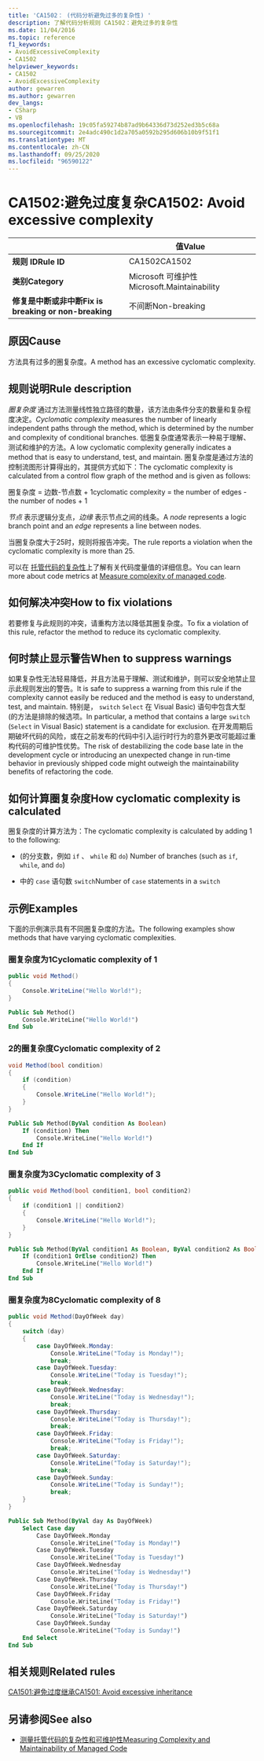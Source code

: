 ```yaml
---
title: 'CA1502： (代码分析避免过多的复杂性) '
description: 了解代码分析规则 CA1502：避免过多的复杂性
ms.date: 11/04/2016
ms.topic: reference
f1_keywords:
- AvoidExcessiveComplexity
- CA1502
helpviewer_keywords:
- CA1502
- AvoidExcessiveComplexity
author: gewarren
ms.author: gewarren
dev_langs:
- CSharp
- VB
ms.openlocfilehash: 19c05fa59274b87ad9b64336d73d252ed3b5c68a
ms.sourcegitcommit: 2e4adc490c1d2a705a0592b295d606b10b9f51f1
ms.translationtype: MT
ms.contentlocale: zh-CN
ms.lasthandoff: 09/25/2020
ms.locfileid: "96590122"
---
```

# <a name="ca1502-avoid-excessive-complexity"></a><span data-ttu-id="c10ef-103">CA1502:避免过度复杂</span><span class="sxs-lookup"><span data-stu-id="c10ef-103">CA1502: Avoid excessive complexity</span></span>

| | <span data-ttu-id="c10ef-104">值</span><span class="sxs-lookup"><span data-stu-id="c10ef-104">Value</span></span> |
|-|-|
| <span data-ttu-id="c10ef-105">**规则 ID**</span><span class="sxs-lookup"><span data-stu-id="c10ef-105">**Rule ID**</span></span> |<span data-ttu-id="c10ef-106">CA1502</span><span class="sxs-lookup"><span data-stu-id="c10ef-106">CA1502</span></span>|
| <span data-ttu-id="c10ef-107">**类别**</span><span class="sxs-lookup"><span data-stu-id="c10ef-107">**Category**</span></span> |<span data-ttu-id="c10ef-108">Microsoft 可维护性</span><span class="sxs-lookup"><span data-stu-id="c10ef-108">Microsoft.Maintainability</span></span>|
| <span data-ttu-id="c10ef-109">**修复是中断或非中断**</span><span class="sxs-lookup"><span data-stu-id="c10ef-109">**Fix is breaking or non-breaking**</span></span> |<span data-ttu-id="c10ef-110">不间断</span><span class="sxs-lookup"><span data-stu-id="c10ef-110">Non-breaking</span></span>|

## <a name="cause"></a><span data-ttu-id="c10ef-111">原因</span><span class="sxs-lookup"><span data-stu-id="c10ef-111">Cause</span></span>

<span data-ttu-id="c10ef-112">方法具有过多的圈复杂度。</span><span class="sxs-lookup"><span data-stu-id="c10ef-112">A method has an excessive cyclomatic complexity.</span></span>

## <a name="rule-description"></a><span data-ttu-id="c10ef-113">规则说明</span><span class="sxs-lookup"><span data-stu-id="c10ef-113">Rule description</span></span>

<span data-ttu-id="c10ef-114">*圈复杂度* 通过方法测量线性独立路径的数量，该方法由条件分支的数量和复杂程度决定。</span><span class="sxs-lookup"><span data-stu-id="c10ef-114">*Cyclomatic complexity* measures the number of linearly independent paths through the method, which is determined by the number and complexity of conditional branches.</span></span> <span data-ttu-id="c10ef-115">低圈复杂度通常表示一种易于理解、测试和维护的方法。</span><span class="sxs-lookup"><span data-stu-id="c10ef-115">A low cyclomatic complexity generally indicates a method that is easy to understand, test, and maintain.</span></span> <span data-ttu-id="c10ef-116">圈复杂度是通过方法的控制流图形计算得出的，其提供方式如下：</span><span class="sxs-lookup"><span data-stu-id="c10ef-116">The cyclomatic complexity is calculated from a control flow graph of the method and is given as follows:</span></span>

<span data-ttu-id="c10ef-117">圈复杂度 = 边数-节点数 + 1</span><span class="sxs-lookup"><span data-stu-id="c10ef-117">cyclomatic complexity = the number of edges - the number of nodes + 1</span></span>

<span data-ttu-id="c10ef-118">*节点* 表示逻辑分支点，*边缘* 表示节点之间的线条。</span><span class="sxs-lookup"><span data-stu-id="c10ef-118">A *node* represents a logic branch point and an *edge* represents a line between nodes.</span></span>

<span data-ttu-id="c10ef-119">当圈复杂度大于25时，规则将报告冲突。</span><span class="sxs-lookup"><span data-stu-id="c10ef-119">The rule reports a violation when the cyclomatic complexity is more than 25.</span></span>

<span data-ttu-id="c10ef-120">可以在 [托管代码的复杂性](/visualstudio/code-quality/code-metrics-values)上了解有关代码度量值的详细信息。</span><span class="sxs-lookup"><span data-stu-id="c10ef-120">You can learn more about code metrics at [Measure complexity of managed code](/visualstudio/code-quality/code-metrics-values).</span></span>

## <a name="how-to-fix-violations"></a><span data-ttu-id="c10ef-121">如何解决冲突</span><span class="sxs-lookup"><span data-stu-id="c10ef-121">How to fix violations</span></span>

<span data-ttu-id="c10ef-122">若要修复与此规则的冲突，请重构方法以降低其圈复杂度。</span><span class="sxs-lookup"><span data-stu-id="c10ef-122">To fix a violation of this rule, refactor the method to reduce its cyclomatic complexity.</span></span>

## <a name="when-to-suppress-warnings"></a><span data-ttu-id="c10ef-123">何时禁止显示警告</span><span class="sxs-lookup"><span data-stu-id="c10ef-123">When to suppress warnings</span></span>

<span data-ttu-id="c10ef-124">如果复杂性无法轻易降低，并且方法易于理解、测试和维护，则可以安全地禁止显示此规则发出的警告。</span><span class="sxs-lookup"><span data-stu-id="c10ef-124">It is safe to suppress a warning from this rule if the complexity cannot easily be reduced and the method is easy to understand, test, and maintain.</span></span> <span data-ttu-id="c10ef-125">特别是， `switch` `Select` 在 Visual Basic) 语句中包含大型 (的方法是排除的候选项。</span><span class="sxs-lookup"><span data-stu-id="c10ef-125">In particular, a method that contains a large `switch` (`Select` in Visual Basic) statement is a candidate for exclusion.</span></span> <span data-ttu-id="c10ef-126">在开发周期后期破坏代码的风险，或在之前发布的代码中引入运行时行为的意外更改可能超过重构代码的可维护性优势。</span><span class="sxs-lookup"><span data-stu-id="c10ef-126">The risk of destabilizing the code base late in the development cycle or introducing an unexpected change in run-time behavior in previously shipped code might outweigh the maintainability benefits of refactoring the code.</span></span>

## <a name="how-cyclomatic-complexity-is-calculated"></a><span data-ttu-id="c10ef-127">如何计算圈复杂度</span><span class="sxs-lookup"><span data-stu-id="c10ef-127">How cyclomatic complexity is calculated</span></span>

<span data-ttu-id="c10ef-128">圈复杂度的计算方法为：</span><span class="sxs-lookup"><span data-stu-id="c10ef-128">The cyclomatic complexity is calculated by adding 1 to the following:</span></span>

- <span data-ttu-id="c10ef-129"> (的分支数，例如 `if` 、 `while` 和 `do`) </span><span class="sxs-lookup"><span data-stu-id="c10ef-129">Number of branches (such as `if`, `while`, and `do`)</span></span>

- <span data-ttu-id="c10ef-130">中的 `case` 语句数 `switch`</span><span class="sxs-lookup"><span data-stu-id="c10ef-130">Number of `case` statements in a `switch`</span></span>

## <a name="examples"></a><span data-ttu-id="c10ef-131">示例</span><span class="sxs-lookup"><span data-stu-id="c10ef-131">Examples</span></span>

<span data-ttu-id="c10ef-132">下面的示例演示具有不同圈复杂度的方法。</span><span class="sxs-lookup"><span data-stu-id="c10ef-132">The following examples show methods that have varying cyclomatic complexities.</span></span>

### <a name="cyclomatic-complexity-of-1"></a><span data-ttu-id="c10ef-133">圈复杂度为1</span><span class="sxs-lookup"><span data-stu-id="c10ef-133">Cyclomatic complexity of 1</span></span>

```csharp
public void Method()
{
    Console.WriteLine("Hello World!");
}
```

```vb
Public Sub Method()
    Console.WriteLine("Hello World!")
End Sub
```

### <a name="cyclomatic-complexity-of-2"></a><span data-ttu-id="c10ef-134">2的圈复杂度</span><span class="sxs-lookup"><span data-stu-id="c10ef-134">Cyclomatic complexity of 2</span></span>

```csharp
void Method(bool condition)
{
    if (condition)
    {
        Console.WriteLine("Hello World!");
    }
}
```

```vb
Public Sub Method(ByVal condition As Boolean)
    If (condition) Then
        Console.WriteLine("Hello World!")
    End If
End Sub
```

### <a name="cyclomatic-complexity-of-3"></a><span data-ttu-id="c10ef-135">圈复杂度为3</span><span class="sxs-lookup"><span data-stu-id="c10ef-135">Cyclomatic complexity of 3</span></span>

```csharp
public void Method(bool condition1, bool condition2)
{
    if (condition1 || condition2)
    {
        Console.WriteLine("Hello World!");
    }
}
```

```vb
Public Sub Method(ByVal condition1 As Boolean, ByVal condition2 As Boolean)
    If (condition1 OrElse condition2) Then
        Console.WriteLine("Hello World!")
    End If
End Sub
```

### <a name="cyclomatic-complexity-of-8"></a><span data-ttu-id="c10ef-136">圈复杂度为8</span><span class="sxs-lookup"><span data-stu-id="c10ef-136">Cyclomatic complexity of 8</span></span>

```csharp
public void Method(DayOfWeek day)
{
    switch (day)
    {
        case DayOfWeek.Monday:
            Console.WriteLine("Today is Monday!");
            break;
        case DayOfWeek.Tuesday:
            Console.WriteLine("Today is Tuesday!");
            break;
        case DayOfWeek.Wednesday:
            Console.WriteLine("Today is Wednesday!");
            break;
        case DayOfWeek.Thursday:
            Console.WriteLine("Today is Thursday!");
            break;
        case DayOfWeek.Friday:
            Console.WriteLine("Today is Friday!");
            break;
        case DayOfWeek.Saturday:
            Console.WriteLine("Today is Saturday!");
            break;
        case DayOfWeek.Sunday:
            Console.WriteLine("Today is Sunday!");
            break;
    }
}
```

```vb
Public Sub Method(ByVal day As DayOfWeek)
    Select Case day
        Case DayOfWeek.Monday
            Console.WriteLine("Today is Monday!")
        Case DayOfWeek.Tuesday
            Console.WriteLine("Today is Tuesday!")
        Case DayOfWeek.Wednesday
            Console.WriteLine("Today is Wednesday!")
        Case DayOfWeek.Thursday
            Console.WriteLine("Today is Thursday!")
        Case DayOfWeek.Friday
            Console.WriteLine("Today is Friday!")
        Case DayOfWeek.Saturday
            Console.WriteLine("Today is Saturday!")
        Case DayOfWeek.Sunday
            Console.WriteLine("Today is Sunday!")
    End Select
End Sub
```

## <a name="related-rules"></a><span data-ttu-id="c10ef-137">相关规则</span><span class="sxs-lookup"><span data-stu-id="c10ef-137">Related rules</span></span>

[<span data-ttu-id="c10ef-138">CA1501:避免过度继承</span><span class="sxs-lookup"><span data-stu-id="c10ef-138">CA1501: Avoid excessive inheritance</span></span>](ca1501.md)

## <a name="see-also"></a><span data-ttu-id="c10ef-139">另请参阅</span><span class="sxs-lookup"><span data-stu-id="c10ef-139">See also</span></span>

- [<span data-ttu-id="c10ef-140">测量托管代码的复杂性和可维护性</span><span class="sxs-lookup"><span data-stu-id="c10ef-140">Measuring Complexity and Maintainability of Managed Code</span></span>](/visualstudio/code-quality/code-metrics-values)

